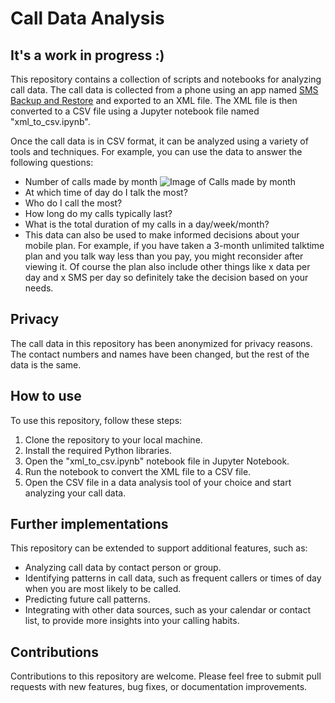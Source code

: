# Call Data Analysis
## It's a work in progress :)
This repository contains a collection of scripts and notebooks for analyzing call data. The call data is collected from a phone using an app named [SMS Backup and Restore](https://play.google.com/store/apps/details?id=com.riteshsahu.SMSBackupRestore) and exported to an XML file. The XML file is then converted to a CSV file using a Jupyter notebook file named "xml_to_csv.ipynb".

Once the call data is in CSV format, it can be analyzed using a variety of tools and techniques. For example, you can use the data to answer the following questions:

* Number of calls made by month
![Image of Calls made by month](./images/calls_made_by_month)
* At which time of day do I talk the most?
* Who do I call the most?
* How long do my calls typically last?
* What is the total duration of my calls in a day/week/month?
* This data can also be used to make informed decisions about your mobile plan. For example, if you have taken a 3-month unlimited talktime plan and you talk way less than you pay, you might reconsider after viewing it. Of course the plan also include other things like x data per day and x SMS per day so definitely take the decision based on your needs.

## Privacy

The call data in this repository has been anonymized for privacy reasons. The contact numbers and names have been changed, but the rest of the data is the same.

## How to use

To use this repository, follow these steps:

1. Clone the repository to your local machine.
2. Install the required Python libraries.
3. Open the "xml_to_csv.ipynb" notebook file in Jupyter Notebook.
4. Run the notebook to convert the XML file to a CSV file.
5. Open the CSV file in a data analysis tool of your choice and start analyzing your call data.

## Further implementations

This repository can be extended to support additional features, such as:

* Analyzing call data by contact person or group.
* Identifying patterns in call data, such as frequent callers or times of day when you are most likely to be called.
* Predicting future call patterns.
* Integrating with other data sources, such as your calendar or contact list, to provide more insights into your calling habits.

## Contributions

Contributions to this repository are welcome. Please feel free to submit pull requests with new features, bug fixes, or documentation improvements.
